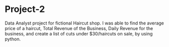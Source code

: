 # Project-2
Data Analyst project for fictional Haircut shop.
I was able to find the average price of a haircut, Total Revenue of the Business, Daily Revenue for the business, and create a list of cuts under $30/haircuts on sale, by using python.

